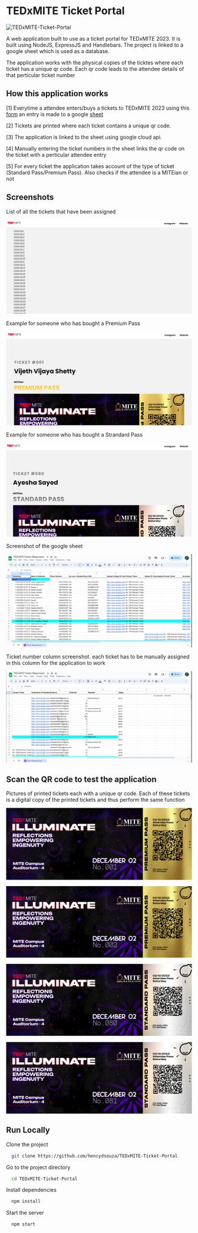 
# TEDxMITE Ticket Portal
![TEDxMITE-Ticket-Portal](https://socialify.git.ci/hencydsouza/TEDxMITE-Ticket-Portal/image?language=1&name=1&owner=1&theme=Dark)

A web application built to use as a ticket portal for TEDxMITE 2023. It is built using NodeJS, ExpressJS and Handlebars.
The project is linked to a google sheet which is used as  a database.

The application works with the physical copies of the ticktes where each ticket has a unique qr code. Each qr code leads to the attendee details of that perticular ticket number

## How this application works

[1] Everytime a attendee enters/buys a tickets to TEDxMITE 2023 using this [form](https://docs.google.com/forms/d/e/1FAIpQLSeFrl6ZajiIh2safxh_5GZ3JiedvinZhWSFp931ifZ1xlHRhw/viewform) an entry is made to a google [sheet](https://docs.google.com/spreadsheets/d/1ejxDDZ2hHsj71ymw4PS7OYyDOhIKvPJcujQfBwYxiPw/edit?resourcekey#gid=847643383)

[2] Tickets are printed where each ticket contains a unique qr code. 

[3] The application is linked to the sheet using google cloud api.

[4] Manually entering the ticket numbers in the sheet links the qr code on the ticket with a perticular attendee entry

[5] For every ticket the application takes account of the type of ticket (Standard Pass/Premium Pass). Also checks if the attendee is a MITEian or not

## Screenshots

List of all the tickets that have been assigned

![home page](./screenshots/home.png)

Example for someone who has bought a Premium Pass

![ticket page](./screenshots/ticket-premium.png)

Example for someone who has bought a Strandard Pass

![ticket page](./screenshots/ticket-standard.png)

Screenshot of the google sheet

![sheet](./screenshots/sheet.png)

Ticket number column screenshot. each ticket has to be manually assigned in this column for the application to work 

![column](./screenshots/assigning.png)

## Scan the QR code to test the application
Pictures of printed tickets each with a unique qr code. Each of these tickets is a digital copy of the printed tickets and thus perform the same function

![Premium Pass](./screenshots/Ticket_No.001.jpg)

![Premium Pass](./screenshots/Ticket_No.002.jpg)

![Strandard Pass](./screenshots/Ticket_No.080.jpg)

![Strandard Pass](./screenshots/Ticket_No.081.jpg)

## Run Locally

Clone the project

```bash
  git clone https://github.com/hencydsouza/TEDxMITE-Ticket-Portal
```
Go to the project directory

```bash
  cd TEDxMITE-Ticket-Portal
```

Install dependencies

```bash
  npm install
```

Start the server

```bash
  npm start
```


